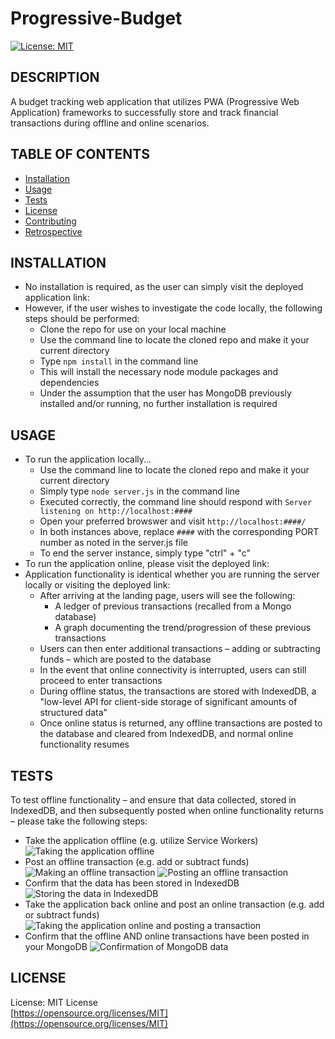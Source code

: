 # Progressive-Budget

[![License: MIT](https://img.shields.io/badge/License-MIT-yellow.svg)](https://opensource.org/licenses/MIT)



## DESCRIPTION
A budget tracking web application that utilizes PWA (Progressive Web Application) frameworks to successfully store and track financial transactions during offline and online scenarios.



## TABLE OF CONTENTS
* [Installation](#installation)
* [Usage](#usage)
* [Tests](#tests)
* [License](#license)
* [Contributing](#contributing)
* [Retrospective](#retrospective)

## INSTALLATION
- No installation is required, as the user can simply visit the deployed application link: 
- However, if the user wishes to investigate the code locally, the following steps should be performed:
    - Clone the repo for use on your local machine
    - Use the command line to locate the cloned repo and make it your current directory
    - Type `npm install` in the command line
    - This will install the necessary node module packages and dependencies
    - Under the assumption that the user has MongoDB previously installed and/or running, no further installation is required

## USAGE
- To run the application locally...
    - Use the command line to locate the cloned repo and make it your current directory
    - Simply type `node server.js` in the command line
    - Executed correctly, the command line should respond with `Server listening on http://localhost:####`
    - Open your preferred browswer and visit `http://localhost:####/`
    - In both instances above, replace `####` with the corresponding PORT number as noted in the server.js file
    - To end the server instance, simply type "ctrl" + "c"
- To run the application online, please visit the deployed link: []()
- Application functionality is identical whether you are running the server locally or visiting the deployed link:
    - After arriving at the landing page, users will see the following:
        - A ledger of previous transactions (recalled from a Mongo database)
        - A graph documenting the trend/progression of these previous transactions
    - Users can then enter additional transactions – adding or subtracting funds – which are posted to the database
    - In the event that online connectivity is interrupted, users can still proceed to enter transactions
    - During offline status, the transactions are stored with IndexedDB, a "low-level API for client-side storage of significant amounts of structured data"
    - Once online status is returned, any offline transactions are posted to the database and cleared from IndexedDB, and normal online functionality resumes

## TESTS
To test offline functionality – and ensure that data collected, stored in IndexedDB, and then subsequently posted when online functionality returns – please take the following steps:
- Take the application offline (e.g. utilize Service Workers)
![Taking the application offline](./public/img/3-ServiceOffline.png)
- Post an offline transaction (e.g. add or subtract funds)
![Making an offline transaction](./public/img/4-OfflineTransaction.png)
![Posting an offline transaction](./public/img/5-OfflinePosted.png)
- Confirm that the data has been stored in IndexedDB
![Storing the data in IndexedDB](./public/img/6-IndexedDB.png)
- Take the application back online and post an online transaction (e.g. add or subtract funds)
![Taking the application online and posting a transaction](./public/img/7-OnlineTransaction.png)
- Confirm that the offline AND online transactions have been posted in your MongoDB
![Confirmation of MongoDB data](./public/img/8-Database.png)

## LICENSE
License: MIT License<br>
[https://opensource.org/licenses/MIT](https://opensource.org/licenses/MIT)




